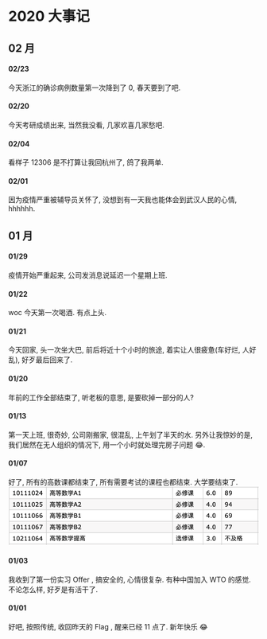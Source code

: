 # 2020 大事记

## 02 月
#### 02/23
今天浙江的确诊病例数量第一次降到了 0, 春天要到了吧. 
#### 02/20
今天考研成绩出来, 当然我没看, 几家欢喜几家愁吧. 
#### 02/04
看样子 12306 是不打算让我回杭州了, 鸽了我两单. 
#### 02/01
因为疫情严重被辅导员关怀了, 没想到有一天我也能体会到武汉人民的心情, hhhhhh. 


## 01 月
#### 01/29
疫情开始严重起来, 公司发消息说延迟一个星期上班. 
#### 01/22
woc 今天第一次喝酒. 有点上头. 
#### 01/21
今天回家, 头一次坐大巴, 前后将近十个小时的旅途, 着实让人很疲惫(车好烂, 人好乱), 好歹最后回来了. 
#### 01/20
年前的工作全部结束了, 听老板的意思, 是要砍掉一部分的人?
#### 01/13
第一天上班, 很奇妙, 公司刚搬家, 很混乱, 上午划了半天的水. 另外让我惊妙的是, 我们居然在无人组织的情况下, 用一个小时就处理完房子问题 :joy:. 
#### 01/07
好了, 所有的高数课都结束了, 所有需要考试的课程也都结束. 大学要结束了.
![](/note/img/2020-01-07-21-09-21.png)
#### 01/03   
我收到了第一份实习 Offer , 搞安全的, 心情很复杂. 有种中国加入 WTO 的感觉. 不论怎么样, 好歹是有活干了. 
#### 01/01
好吧, 按照传统, 收回昨天的 Flag , 醒来已经 11 点了. 新年快乐 :joy:
